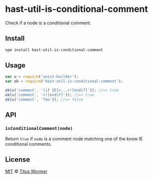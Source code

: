 <!--This file is generated by `build-packages.js`-->

# hast-util-is-conditional-comment

Check if a node is a conditional comment.

## Install

```sh
npm install hast-util-is-conditional-comment
```

## Usage

```javascript
var u = require('unist-builder');
var ok = require('hast-util-is-conditional-comment');

ok(u('comment', '[if IE]>...<![endif]')); //=> true
ok(u('comment', '<![endif]')); //=> true
ok(u('comment', 'foo')); //=> false
```

## API

### `isConditionalComment(node)`

Return `true` if `node` is a comment node matching
one of the know IE conditional comments.

## License

[MIT](https://github.com/rehypejs/rehype-minify/blob/master/license) © [Titus Wormer](https://wooorm.com)
